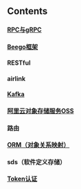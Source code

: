 ## Contents

#### [RPC与gRPC](https://github.com/SherDick/KnowledgePoint/blob/master/gRPC.md)
#### [Beego框架](https://github.com/SherDick/KnowledgePoint/blob/master/beego.md)
#### RESTful
#### airlink
#### [Kafka](https://github.com/SherDick/KnowledgePoint/blob/master/ApacheKafka.md)

#### [阿里云对象存储服务OSS](https://github.com/SherDick/KnowledgePoint/blob/master/OSS.md)
#### 路由
#### [ORM（对象关系映射）](https://github.com/SherDick/KnowledgePoint/blob/master/ORM.md)
#### sds（软件定义存储）
#### [Token认证](https://github.com/SherDick/KnowledgePoint/blob/master/Token.md)
